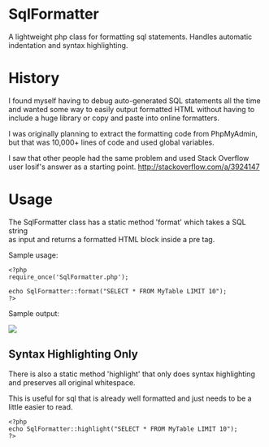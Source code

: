 SqlFormatter
=============

A lightweight php class for formatting sql statements.  Handles automatic
indentation and syntax highlighting.

History
============

I found myself having to debug auto-generated SQL statements all the time and
wanted some way to easily output formatted HTML without having to include a 
huge library or copy and paste into online formatters.

I was originally planning to extract the formatting code from PhpMyAdmin,
but that was 10,000+ lines of code and used global variables.

I saw that other people had the same problem and used Stack Overflow user 
losif's answer as a starting point.  http://stackoverflow.com/a/3924147

Usage
============

The SqlFormatter class has a static method 'format' which takes a SQL string  
as input and returns a formatted HTML block inside a pre tag. 

Sample usage:

    <?php
    require_once('SqlFormatter.php');
    
    echo SqlFormatter::format("SELECT * FROM MyTable LIMIT 10");
    ?>

Sample output:

![](http://github.com/jdorn/sql-formatter/raw/master/examples/SqlFormatterExample.png)

Syntax Highlighting Only
-------------------------

There is also a static method 'highlight' that only does syntax highlighting 
and preserves all original whitespace.

This is useful for sql that is already well formatted and just needs to be a little
easier to read.

    <?php
    echo SqlFormatter::highlight("SELECT * FROM MyTable LIMIT 10");
    ?>
